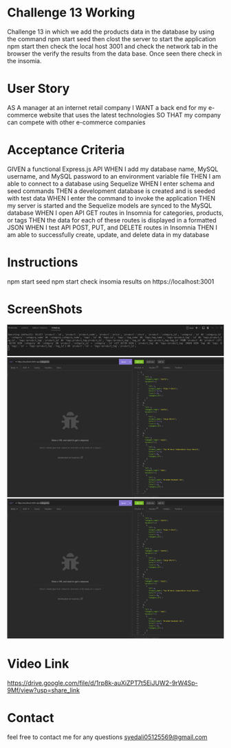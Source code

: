 # Challenge 13 Working
 Challenge 13 in which we add the products data in the database by using the command npm start seed then clost the server
 to start the application npm start then check the local host 3001 and check the network tab in the browser the verify the results from the data base. Once seen there check in the insomia.

# User Story
AS A manager at an internet retail company
I WANT a back end for my e-commerce website that uses the latest technologies
SO THAT my company can compete with other e-commerce companies

# Acceptance Criteria
GIVEN a functional Express.js API
WHEN I add my database name, MySQL username, and MySQL password to an environment variable file
THEN I am able to connect to a database using Sequelize
WHEN I enter schema and seed commands
THEN a development database is created and is seeded with test data
WHEN I enter the command to invoke the application
THEN my server is started and the Sequelize models are synced to the MySQL database
WHEN I open API GET routes in Insomnia for categories, products, or tags
THEN the data for each of these routes is displayed in a formatted JSON
WHEN I test API POST, PUT, and DELETE routes in Insomnia
THEN I am able to successfully create, update, and delete data in my database



# Instructions
npm start seed
npm start
check insomia results on https://localhost:3001


# ScreenShots
![screen 1](./ScreenShots/Capture.PNG)
![screen 2](./ScreenShots/Capture3.PNG)
![screen 3](./ScreenShots/Capture3.PNG)


# Video Link
https://drive.google.com/file/d/1rp8k-auXiZPT7t5EiJUW2-9rW4Sp-9Mf/view?usp=share_link

# Contact
feel free to contact me for any questions syedali05125569@gmail.com

